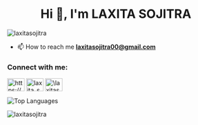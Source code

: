 <h1 align="center">Hi 👋, I'm LAXITA SOJITRA</h1>

<p align="left"> <img src="https://komarev.com/ghpvc/?username=laxitasojitra&label=Profile%20views&color=0e75b6&style=flat" alt="laxitasojitra" /> </p>

- 📫 How to reach me **laxitasojitra00@gmail.com**

<h3 align="left">Connect with me:</h3>
<p align="left">
<a href="https://www.codechef.com/users/https://www.codechef.com/users/laxita_128" target="blank"><img align="center" src="https://cdn.jsdelivr.net/npm/simple-icons@3.1.0/icons/codechef.svg" alt="https://www.codechef.com/users/laxita_128" height="30" width="40" /></a>
<a href="https://www.leetcode.com/laxita_sojitra" target="blank"><img align="center" src="https://raw.githubusercontent.com/rahuldkjain/github-profile-readme-generator/master/src/images/icons/Social/leet-code.svg" alt="laxita_sojitra" height="30" width="40" /></a>
<a href="https://auth.geeksforgeeks.org/user/\laxitasojitra" target="blank"><img align="center" src="https://raw.githubusercontent.com/rahuldkjain/github-profile-readme-generator/master/src/images/icons/Social/geeks-for-geeks.svg" alt="\laxitasojitra" height="30" width="40" /></a>
</p>

<!-- GitHub Stats Card -->
![Top Languages](https://github-readme-stats.vercel.app/api/top-langs/?username=laxitasojitra&layout=compact)


<p><img align="center" src="https://github-readme-streak-stats.herokuapp.com/?user=laxitasojitra&" alt="laxitasojitra" /></p>

